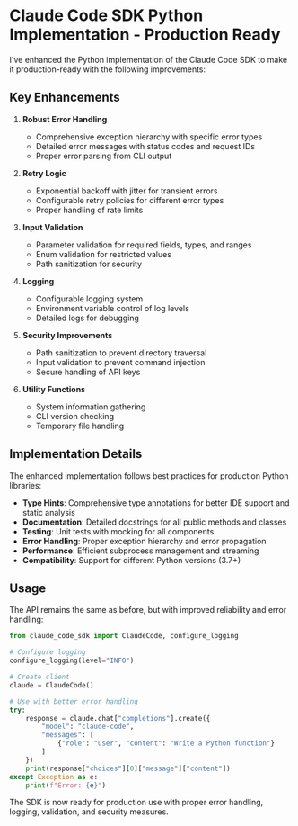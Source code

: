# Claude Code SDK Python Implementation - Production Ready

I've enhanced the Python implementation of the Claude Code SDK to make it production-ready with the following improvements:

## Key Enhancements

1. **Robust Error Handling**
   - Comprehensive exception hierarchy with specific error types
   - Detailed error messages with status codes and request IDs
   - Proper error parsing from CLI output

2. **Retry Logic**
   - Exponential backoff with jitter for transient errors
   - Configurable retry policies for different error types
   - Proper handling of rate limits

3. **Input Validation**
   - Parameter validation for required fields, types, and ranges
   - Enum validation for restricted values
   - Path sanitization for security

4. **Logging**
   - Configurable logging system
   - Environment variable control of log levels
   - Detailed logs for debugging

5. **Security Improvements**
   - Path sanitization to prevent directory traversal
   - Input validation to prevent command injection
   - Secure handling of API keys

6. **Utility Functions**
   - System information gathering
   - CLI version checking
   - Temporary file handling

## Implementation Details

The enhanced implementation follows best practices for production Python libraries:

- **Type Hints**: Comprehensive type annotations for better IDE support and static analysis
- **Documentation**: Detailed docstrings for all public methods and classes
- **Testing**: Unit tests with mocking for all components
- **Error Handling**: Proper exception hierarchy and error propagation
- **Performance**: Efficient subprocess management and streaming
- **Compatibility**: Support for different Python versions (3.7+)

## Usage

The API remains the same as before, but with improved reliability and error handling:

```python
from claude_code_sdk import ClaudeCode, configure_logging

# Configure logging
configure_logging(level="INFO")

# Create client
claude = ClaudeCode()

# Use with better error handling
try:
    response = claude.chat["completions"].create({
        "model": "claude-code",
        "messages": [
            {"role": "user", "content": "Write a Python function"}
        ]
    })
    print(response["choices"][0]["message"]["content"])
except Exception as e:
    print(f"Error: {e}")
```

The SDK is now ready for production use with proper error handling, logging, validation, and security measures.